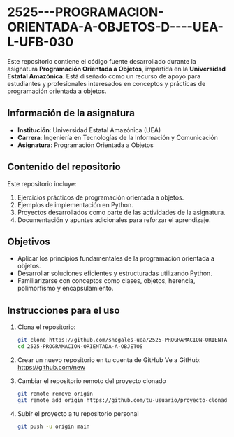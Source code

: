 # 2525---PROGRAMACION-ORIENTADA-A-OBJETOS-D----UEA-L-UFB-030
Este repositorio contiene el código fuente desarrollado durante la asignatura **Programación Orientada a Objetos**, impartida en la **Universidad Estatal Amazónica**. Está diseñado como un recurso de apoyo para estudiantes y profesionales interesados en conceptos y prácticas de programación orientada a objetos.

## Información de la asignatura

- **Institución**: Universidad Estatal Amazónica (UEA)  
- **Carrera**: Ingeniería en Tecnologías de la Información y Comunicación  
- **Asignatura**: Programación Orientada a Objetos  

## Contenido del repositorio

Este repositorio incluye:
1. Ejercicios prácticos de programación orientada a objetos.
2. Ejemplos de implementación en Python.
3. Proyectos desarrollados como parte de las actividades de la asignatura.
4. Documentación y apuntes adicionales para reforzar el aprendizaje.

## Objetivos

- Aplicar los principios fundamentales de la programación orientada a objetos.
- Desarrollar soluciones eficientes y estructuradas utilizando Python.
- Familiarizarse con conceptos como clases, objetos, herencia, polimorfismo y encapsulamiento.

## Instrucciones para el uso

1. Clona el repositorio:  
   ```bash
   git clone https://github.com/snogales-uea/2525-PROGRAMACION-ORIENTADA-A-OBJETOS.git
   cd 2525-PROGRAMACION-ORIENTADA-A-OBJETOS 

2. Crear un nuevo repositorio en tu cuenta de GitHub Ve a GitHub: https://github.com/new

3. Cambiar el repositorio remoto del proyecto clonado
   ```bash
   git remote remove origin
   git remote add origin https://github.com/tu-usuario/proyecto-clonado.git

4. Subir el proyecto a tu repositorio personal
   ```bash
   git push -u origin main

